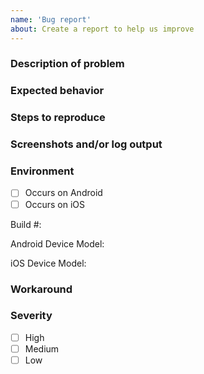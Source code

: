 ```yaml
---
name: 'Bug report'
about: Create a report to help us improve
---
```


<!-- Thank you for reporting a bug in Aries Bifold. Please fill in as much of the template below as you can. -->

### Description of problem

### Expected behavior

### Steps to reproduce

### Screenshots and/or log output

### Environment

- [ ] Occurs on Android
- [ ] Occurs on iOS

Build #:

Android Device Model:

iOS Device Model:

### Workaround

### Severity

- [ ] High
- [ ] Medium
- [ ] Low
